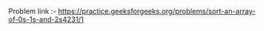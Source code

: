 
Problem link :- https://practice.geeksforgeeks.org/problems/sort-an-array-of-0s-1s-and-2s4231/1







